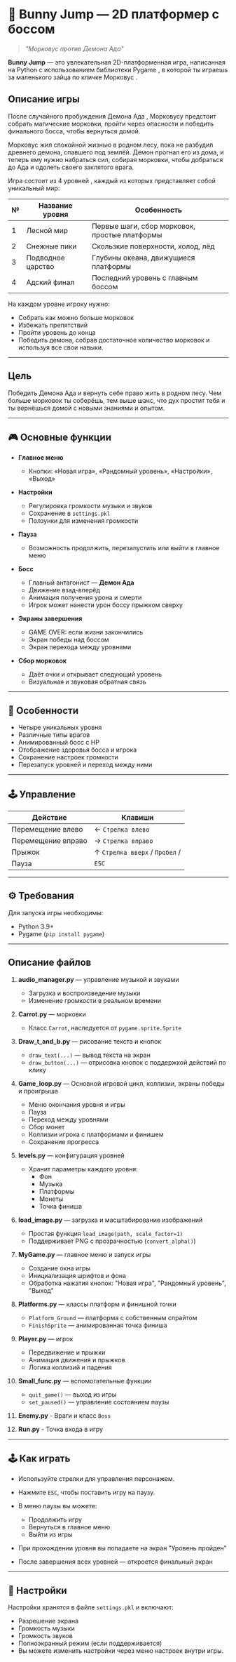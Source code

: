 # 🐇 Bunny Jump — 2D платформер с боссом

> *"Морковус против Демона Ада"*

**Bunny Jump** — это увлекательная 2D-платформенная игра, написанная на Python с использованием библиотеки Pygame , в которой ты играешь за маленького зайца по кличке Морковус .

## Описание игры
После случайного пробуждения Демона Ада , Морковусу предстоит собрать магические морковки, пройти через опасности и победить финального босса, чтобы вернуться домой.

Морковус жил спокойной жизнью в родном лесу, пока не разбудил древнего демона, спавшего под землёй. Демон прогнал его из дома, и теперь ему нужно набраться сил, собирая морковки, чтобы добраться до Ада и одолеть своего заклятого врага.

Игра состоит из 4 уровней , каждый из которых представляет собой уникальный мир:

| № | Название уровня     | Особенность                                         |
|----|----------------------|-----------------------------------------------------|
| 1  | Лесной мир           | Первые шаги, сбор морковок, простые платформы        |
| 2  | Снежные пики          | Скользкие поверхности, холод, лёд                   |
| 3  | Подводное царство     | Глубины океана, движущиеся платформы                 |
| 4  | Адский финал          | Последний уровень с главным боссом                  |

На каждом уровне игроку нужно:

- Собрать как можно больше морковок
- Избежать препятствий
- Пройти уровень до конца
- Победить демона, собрав достаточное количество морковок и используя все свои навыки.

---

## Цель
Победить Демона Ада и вернуть себе право жить в родном лесу. Чем больше морковок ты соберёшь, тем выше шанс, что дух простит тебя и ты вернёшься домой с новыми знаниями и опытом.

---

## 🎮 Основные функции

- **Главное меню**  
  - Кнопки: «Новая игра», «Рандомный уровень», «Настройки», «Выход»

- **Настройки**  
  - Регулировка громкости музыки и звуков  
  - Сохранение в `settings.pkl`  
  - Ползунки для изменения громкости  

- **Пауза**  
  - Возможность продолжить, перезапустить или выйти в главное меню

- **Босс**  
  - Главный антагонист — **Демон Ада**
  - Движение взад-вперёд
  - Анимация получения урона и смерти
  - Игрок может нанести урон боссу прыжком сверху

- **Экраны завершения**  
  - GAME OVER: если жизни закончились
  - Экран победы над боссом
  - Экран перехода между уровнями

- **Сбор морковок**  
  - Даёт очки и открывает следующий уровень
  - Визуальная и звуковая обратная связь

---

## 💾 Особенности
- Четыре уникальных уровня
- Различные типы врагов
- Анимированный босс с HP
- Отображение здоровья босса и игрока
- Сохранение настроек громкости
- Перезапуск уровней и переход между ними

---

## 🕹 Управление

| Действие | Клавиши |
|----------|---------|
| Перемещение влево | ← `Стрелка влево`|
| Перемещение вправо | → `Стрелка вправо`|
| Прыжок | ↑ `Стрелка вверх` / `Пробел` /|
| Пауза | `ESC` |


---

## ⚙ Требования

Для запуска игры необходимы:

- Python 3.9+
- Pygame (`pip install pygame`)

---

## Описание файлов

1. **audio_manager.py** — управление музыкой и звуками
   - Загрузка и воспроизведение музыки
   - Изменение громкости в реальном времени

2. **Carrot.py** — морковки
   - Класс `Carrot`, наследуется от `pygame.sprite.Sprite`

3. **Draw_t_and_b.py** — рисование текста и кнопок
   - `draw_text(...)` — вывод текста на экран
   - `draw_button(...)` — отрисовка кнопок с поддержкой действий по клику

4. **Game_loop.py** — Основной игровой цикл, коллизии, экраны победы и проигрыша
   - Меню окончания уровня и игры
   - Пауза
   - Переход между уровнями
   - Сбор монет
   - Коллизии игрока с платформами и финишем
   - Сохранение прогресса

5. **levels.py** — конфигурация уровней
   - Хранит параметры каждого уровня:
     - Фон
     - Музыка
     - Платформы
     - Монеты
     - Точка финиша

6. **load_image.py** — загрузка и масштабирование изображений
   - Простая функция `load_image(path, scale_factor=1)`
   - Поддерживает PNG с прозрачностью (`convert_alpha()`)

7. **MyGame.py** — главное меню и запуск игры
   - Создание окна игры
   - Инициализация шрифтов и фона
   - Обработка нажатия кнопок: "Новая игра", "Рандомный уровень", "Выход"

8. **Platforms.py** — классы платформ и финишной точки
   - `Platform_Ground` — платформа с собственным спрайтом
   - `FinishSprite` — анимированная точка финиша

9. **Player.py** — игрок
   - Передвижение и прыжки
   - Анимация движения и прыжков
   - Логика коллизий и падения

10. **Small_func.py** — вспомогательные функции
    - `quit_game()` — выход из игры
    - `set_paused()` — управление состоянием паузы

11. **Enemy.py** - Враги и класс `Boss`

12. **Run.py** - Точка входа в игру

---

## 🕹 Как играть

- Используйте стрелки для управления персонажем.
- Нажмите `ESC`, чтобы поставить игру на паузу.
- В меню паузы вы можете:
  - Продолжить игру
  - Вернуться в главное меню
  - Выйти из игры

- При прохождении уровня вы попадаете на экран "Уровень пройден"
- После завершения всех уровней — откроется финальный экран

---

## 🔧 Настройки

Настройки хранятся в файле `settings.pkl` и включают:
- Разрешение экрана
- Громкость музыки
- Громкость звуков
- Полноэкранный режим (если поддерживается)
- Вы можете изменить настройки через меню настроек внутри игры.
